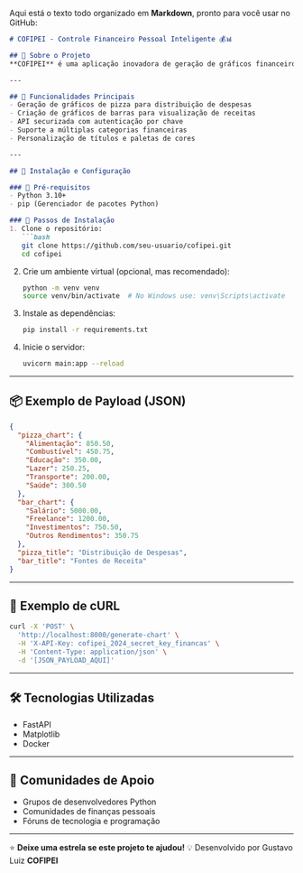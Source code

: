 Aqui está o texto todo organizado em **Markdown**, pronto para você usar no GitHub:

````markdown
# COFIPEI - Controle Financeiro Pessoal Inteligente 💰📊

## 🌟 Sobre o Projeto
**COFIPEI** é uma aplicação inovadora de geração de gráficos financeiros, projetada para ajudar você a visualizar e entender melhor seus gastos e receitas de forma simples e intuitiva.

---

## 🎯 Funcionalidades Principais
- Geração de gráficos de pizza para distribuição de despesas  
- Criação de gráficos de barras para visualização de receitas  
- API securizada com autenticação por chave  
- Suporte a múltiplas categorias financeiras  
- Personalização de títulos e paletas de cores  

---

## 🚀 Instalação e Configuração

### 🔹 Pré-requisitos
- Python 3.10+  
- pip (Gerenciador de pacotes Python)  

### 🔹 Passos de Instalação
1. Clone o repositório:
   ```bash
   git clone https://github.com/seu-usuario/cofipei.git
   cd cofipei
````

2. Crie um ambiente virtual (opcional, mas recomendado):

   ```bash
   python -m venv venv
   source venv/bin/activate  # No Windows use: venv\Scripts\activate
   ```

3. Instale as dependências:

   ```bash
   pip install -r requirements.txt
   ```

4. Inicie o servidor:

   ```bash
   uvicorn main:app --reload
   ```

---

## 📦 Exemplo de Payload (JSON)

```json
{
  "pizza_chart": {
    "Alimentação": 850.50,
    "Combustível": 450.75,
    "Educação": 350.00,
    "Lazer": 250.25,
    "Transporte": 200.00,
    "Saúde": 300.50
  },
  "bar_chart": {
    "Salário": 5000.00,
    "Freelance": 1200.00,
    "Investimentos": 750.50,
    "Outros Rendimentos": 350.75
  },
  "pizza_title": "Distribuição de Despesas",
  "bar_title": "Fontes de Receita"
}
```

---

## 🔗 Exemplo de cURL

```bash
curl -X 'POST' \
  'http://localhost:8000/generate-chart' \
  -H 'X-API-Key: cofipei_2024_secret_key_financas' \
  -H 'Content-Type: application/json' \
  -d '[JSON_PAYLOAD_AQUI]'
```

---

## 🛠 Tecnologias Utilizadas

* FastAPI
* Matplotlib
* Docker

---

## 👥 Comunidades de Apoio

* Grupos de desenvolvedores Python
* Comunidades de finanças pessoais
* Fóruns de tecnologia e programação

---

⭐ **Deixe uma estrela se este projeto te ajudou!**
💡 Desenvolvido por Gustavo Luiz **COFIPEI**
